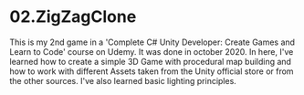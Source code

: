 # 02.ZigZagClone

This is my 2nd game in a 'Complete C# Unity Developer: Create Games and Learn to Code' course on Udemy. It was done in october 2020.
In here, I've learned how to create a simple 3D Game with procedural map building and how to work with different Assets taken from the Unity official store or from the other sources. I've also learned basic lighting principles.
